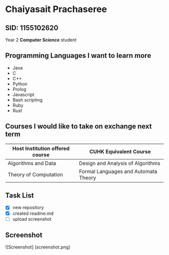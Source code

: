 # Chaiyasait Prachaseree
## SID: 1155102620

Year 2 **Computer Science** student

## Programming Languages I want to learn more
* Java
* C
* C++
* Python
* Prolog
* Javascript
* Bash scripting
* Ruby
* Rust

## Courses I would like to take on exchange next term
| Host Institution offered course | CUHK Equivalent Course |
| --- | --- |
| Algorithms and Data | Design and Analysis of Algorithms |
| Theory of Computation | Formal Languages and Automata Theory |

## Task List
- [x] new repository
- [x] created readme.md
- [ ] upload screenshot

## Screenshot
![Screenshot] (screenshot.png)
